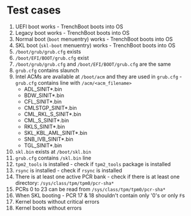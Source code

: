 # Test cases

1. UEFI boot works - TrenchBoot boots into OS
2. Legacy boot works - TrenchBoot boots into OS
3. Normal boot (`boot` menuentry) works - TrenchBoot boots into OS
4. SKL boot (`skl-boot` menuentry) works - TrenchBoot boots into OS
5. `/boot/grub/grub.cfg` exists
6. `/boot/EFI/BOOT/grub.cfg` exist
7. `/boot/grub/grub.cfg` and `/boot/EFI/BOOT/grub.cfg` are the same
8. `grub.cfg` contains slaunch
9. Intel ACMs are available at `/boot/acm` and they are used in `grub.cfg` -
`grub.cfg` contains line with `/acm/<acm_filename>`
    - ADL_SINIT*.bin
    - BDW_SINIT*.bin
    - CFL_SINIT*.bin
    - CMLSTGP_SINIT*.bin
    - CML_RKL_S_SINIT*.bin
    - CML_S_SINIT*.bin
    - RKLS_SINIT*.bin
    - SKL_KBL_AML_SINIT*.bin
    - SNB_IVB_SINIT*.bin
    - TGL_SINIT*.bin
10. `skl.bin` exists at `/boot/skl.bin`
11. `grub.cfg` contains `/skl.bin` line
12. `tpm2_tools` is installed - check if `tpm2_tools` package is installed
13. `rsync` is installed - check if `rsync` is installed
14. There is at least one active PCR bank - check if there is at least one
directory: `/sys/class/tpm/tpm0/pcr-sha*`
15. PCRs 0 to 23 can be read from `/sys/class/tpm/tpm0/pcr-sha*`
16. When SKL booting - PCR 17 & 18 shouldn't contain only '0's or only `F`s
17. Kernel boots without critical errors
18. Kernel boots without errors
